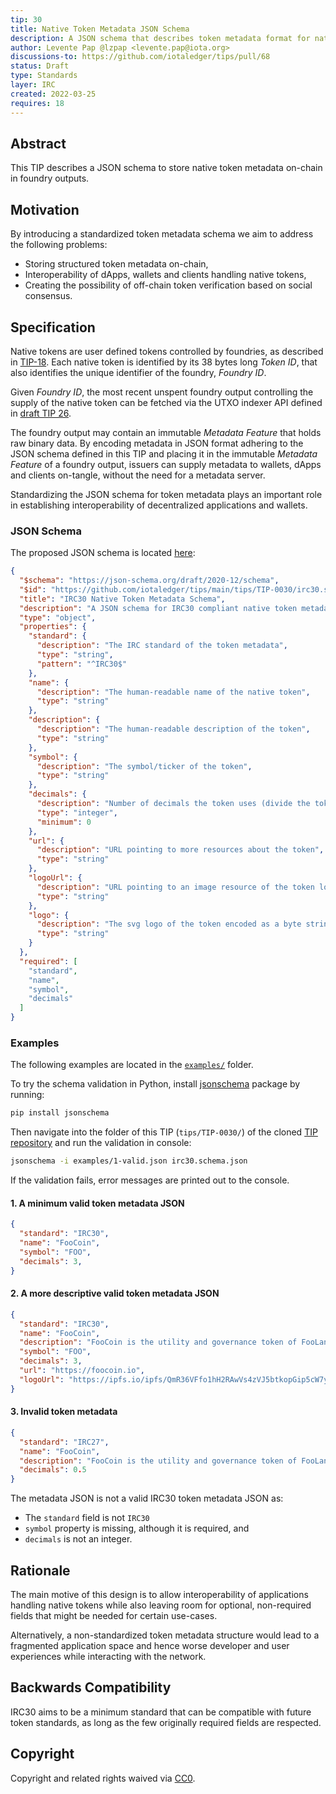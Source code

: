 ```yaml
---
tip: 30
title: Native Token Metadata JSON Schema
description: A JSON schema that describes token metadata format for native token foundries.
author: Levente Pap @lzpap <levente.pap@iota.org>
discussions-to: https://github.com/iotaledger/tips/pull/68
status: Draft
type: Standards
layer: IRC
created: 2022-03-25
requires: 18
---
```


## Abstract

This TIP describes a JSON schema to store native token metadata on-chain in foundry outputs.

## Motivation

By introducing a standardized token metadata schema we aim to address the following problems:
 - Storing structured token metadata on-chain,
 - Interoperability of dApps, wallets and clients handling native tokens,
 - Creating the possibility of off-chain token verification based on social consensus.

## Specification

Native tokens are user defined tokens controlled by foundries, as described in
[TIP-18](../TIP-0018/tip-0018.md). Each native token is identified by its 38 bytes long
<i>Token ID</i>, that also identifies the unique identifier of the foundry, <i>Foundry ID</i>.

Given <i>Foundry ID</i>, the most recent unspent foundry output controlling the supply of the native token can be
fetched via the UTXO indexer API defined in [draft TIP 26](https://github.com/iotaledger/tips/pull/62).

The foundry output may contain an immutable <i>Metadata Feature</i> that holds raw binary data. By encoding metadata in
JSON format adhering to the JSON schema defined in this TIP and placing it in the immutable <i>Metadata Feature</i> of
a foundry output, issuers can supply metadata to wallets, dApps and clients on-tangle, without the need for a
metadata server.

Standardizing the JSON schema for token metadata plays an important role in establishing interoperability of
decentralized applications and wallets.

### JSON Schema

The proposed JSON schema is located [here](./irc30.schema.json):

```json
{
  "$schema": "https://json-schema.org/draft/2020-12/schema",
  "$id": "https://github.com/iotaledger/tips/main/tips/TIP-0030/irc30.schema.json",
  "title": "IRC30 Native Token Metadata Schema",
  "description": "A JSON schema for IRC30 compliant native token metadata",
  "type": "object",
  "properties": {
    "standard": {
      "description": "The IRC standard of the token metadata",
      "type": "string",
      "pattern": "^IRC30$"
    },
    "name": {
      "description": "The human-readable name of the native token",
      "type": "string"
    },
    "description": {
      "description": "The human-readable description of the token",
      "type": "string"
    },
    "symbol": {
      "description": "The symbol/ticker of the token",
      "type": "string"
    },
    "decimals": {
      "description": "Number of decimals the token uses (divide the token amount by 10^decimals to get its user representation)",
      "type": "integer",
      "minimum": 0
    },
    "url": {
      "description": "URL pointing to more resources about the token",
      "type": "string"
    },
    "logoUrl": {
      "description": "URL pointing to an image resource of the token logo",
      "type": "string"
    },
    "logo": {
      "description": "The svg logo of the token encoded as a byte string",
      "type": "string"
    }
  },
  "required": [
    "standard",
    "name",
    "symbol",
    "decimals"
  ]
}
```

### Examples

The following examples are located in the [`examples/`](./examples) folder.

To try the schema validation in Python, install [jsonschema](https://python-jsonschema.readthedocs.io/en/stable/)
package by running:
```bash
pip install jsonschema
```
Then navigate into the folder of this TIP (`tips/TIP-0030/`) of the cloned
[TIP repository](https://github.com/iotaledger/tips) and run the validation in console:
```bash
jsonschema -i examples/1-valid.json irc30.schema.json
```

If the validation fails, error messages are printed out to the console.

#### 1. A minimum valid token metadata JSON

```json
{
  "standard": "IRC30",
  "name": "FooCoin",
  "symbol": "FOO",
  "decimals": 3,
}
```

#### 2. A more descriptive valid token metadata JSON

```json
{
  "standard": "IRC30",
  "name": "FooCoin",
  "description": "FooCoin is the utility and governance token of FooLand, a revolutionary protocol in the play-to-earn crypto gaming field.",
  "symbol": "FOO",
  "decimals": 3,
  "url": "https://foocoin.io",
  "logoUrl": "https://ipfs.io/ipfs/QmR36VFfo1hH2RAwVs4zVJ5btkopGip5cW7ydY4jUQBrkR"
}
```

#### 3. Invalid token metadata

```json
{
  "standard": "IRC27",
  "name": "FooCoin",
  "description": "FooCoin is the utility and governance token of FooLand, a revolutionary protocol in the play-to-earn crypto gaming field.",
  "decimals": 0.5
}
```
The metadata JSON is not a valid IRC30 token metadata JSON as:
- The `standard` field is not `IRC30`
- `symbol` property is missing, although it is required, and
- `decimals` is not an integer.

## Rationale

The main motive of this design is to allow interoperability of applications handling native tokens while also leaving
room for optional, non-required fields that might be needed for certain use-cases.

Alternatively, a non-standardized token metadata structure would lead to a fragmented application space and hence
worse developer and user experiences while interacting with the network.

## Backwards Compatibility
IRC30 aims to be a minimum standard that can be compatible with future token standards, as long as the few originally
required fields are respected.

## Copyright
Copyright and related rights waived via [CC0](https://creativecommons.org/publicdomain/zero/1.0/).
